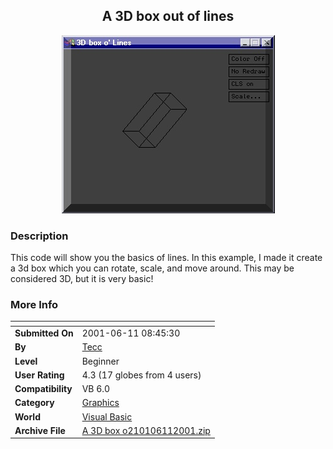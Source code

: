 ﻿<div align="center">

## A 3D box out of lines

<img src="PIC200161196247909.jpg">
</div>

### Description

This code will show you the basics of lines. In this example, I made it create a 3d box which you can rotate, scale, and move around. This may be considered 3D, but it is very basic!
 
### More Info
 


<span>             |<span>
---                |---
**Submitted On**   |2001-06-11 08:45:30
**By**             |[Tecc](https://github.com/Planet-Source-Code/PSCIndex/blob/master/ByAuthor/tecc.md)
**Level**          |Beginner
**User Rating**    |4.3 (17 globes from 4 users)
**Compatibility**  |VB 6\.0
**Category**       |[Graphics](https://github.com/Planet-Source-Code/PSCIndex/blob/master/ByCategory/graphics__1-46.md)
**World**          |[Visual Basic](https://github.com/Planet-Source-Code/PSCIndex/blob/master/ByWorld/visual-basic.md)
**Archive File**   |[A 3D box o210106112001\.zip](https://github.com/Planet-Source-Code/tecc-a-3d-box-out-of-lines__1-23992/archive/master.zip)








